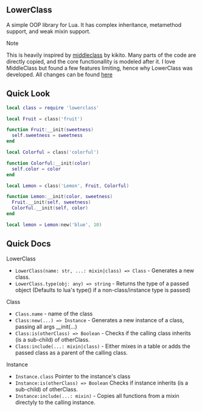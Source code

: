 ## LowerClass
A simple OOP library for Lua. It has complex inheritance, metamethod support, and weak mixin support.

> [!NOTE]
> This is heavily inspired by [middleclass](https://github.com/kikito/middleclass) by kikito. Many parts of the code are directly copied, and the core functionallity is modeled after it. I love MiddleClass but found a few features limiting, hence why LowerClass was developed. All changes can be found [here](https://github.com/DevonPalma/LowerClass/wiki/MiddleClass-vs-LowerClass)

## Quick Look

```lua
local class = require 'lowerclass'

local Fruit = class('fruit')

function Fruit:__init(sweetness)
  self.sweetness = sweetness
end

local Colorful = class('colorful')

function Colorful:__init(color)
  self.color = color
end

local Lemon = class('Lemon', Fruit, Colorful)

function Lemon:__init(color, sweetness)
  Fruit.__init(self, sweetness)
  Colorful.__init(self, color)
end

local lemon = Lemon:new('blue', 10)
```

## Quick Docs

LowerClass
- `LowerClass(name: str, ...: mixin|class) => Class` - Generates a new class.
- `LowerClass.type(obj: any) => string` - Returns the type of a passed object (Defaults to lua's type() if a non-class/instance type is passed)

Class
- `Class.name` - name of the class
- `Class:new(...) => Instance` - Generates a new instance of a class, passing all args __init(...)
- `Class:is(otherClass) => Boolean` - Checks if the calling class inherits (is a sub-child) of otherClass.
- `Class:include(...: mixin|class)` - Either mixes in a table or adds the passed class as a parent of the calling class.

Instance
- `Instance.class` Pointer to the instance's class
- `Instance:is(otherClass) => Boolean` Checks if instance inherits (is a sub-child) of otherClass.
- `Instance:include(...: mixin)` - Copies all functions from a mixin directyly to the calling instance.
